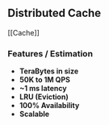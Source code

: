 ## Distributed Cache

[[Cache]]

### Features / Estimation
- **TeraBytes in size**
- **50K to 1M QPS**
- **~1 ms latency**
- **LRU (Eviction)**
- **100% Availability**
- **Scalable**



